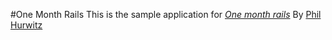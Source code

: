 #One Month Rails
This is the sample application for
[*One month rails*](http://onemonthrails.com)
By [Phil Hurwitz](http://about.me/philhurwitz)
